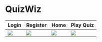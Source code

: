 # QuizWiz
Login | Register | Home | Play Quiz
--- | --- | --- | --- |
![](https://github.com/Kryzotech/QuizWiz/assets/73957684/8d5de51d-4eb1-444e-a46b-439a0716b438) |![](https://github.com/Kryzotech/QuizWiz/assets/73957684/42080728-7ee0-470f-8175-9f282c238653) |![](https://github.com/Kryzotech/QuizWiz/assets/73957684/1ef9fa3e-108e-4a64-917f-a326e10fb06d) |![](https://github.com/Kryzotech/QuizWiz/assets/73957684/1a904571-560a-4f4b-a5c6-35ff9918174b)


